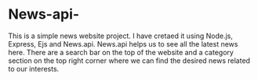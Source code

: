 # News-api-
This is a simple news website project. 
I have cretaed it using Node.js, Express, Ejs and News.api.
News.api helps us to see all the latest news here.
There are a search bar on the top of the website and a category section on the top right corner where we can find the desired news related to our interests.
